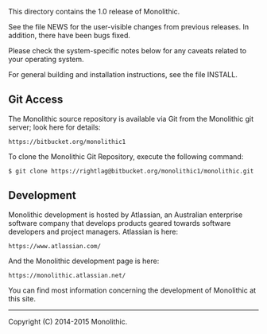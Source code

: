 This directory contains the 1.0 release of Monolithic.

See the file NEWS for the user-visible changes from previous releases.
In addition, there have been bugs fixed.

Please check the system-specific notes below for any caveats related to
your operating system.

For general building and installation instructions, see the file INSTALL.

Git Access
----------

The Monolithic source repository is available via Git from the Monolithic git server; look here for details:

    https://bitbucket.org/monolithic1

To clone the Monolithic Git Repository, execute the following command:

    $ git clone https://rightlag@bitbucket.org/monolithic1/monolithic.git

Development
-----------

Monolithic development is hosted by Atlassian, an Australian enterprise software company that develops products geared towards software developers and project managers. Atlassian is here:

    https://www.atlassian.com/

And the Monolithic development page is here:

    https://monolithic.atlassian.net/

You can find most information concerning the development of Monolithic at
this site.

-------------------------------------------------------------------------------
Copyright (C) 2014-2015 Monolithic.
